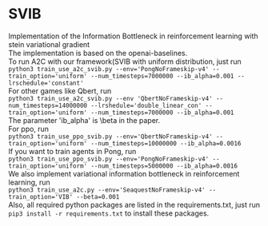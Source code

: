 # SVIB
Implementation of the Information Bottleneck in reinforcement learning with stein variational gradient<br>
The implementation is based on the openai-baselines.<br>
To run A2C with our framework(SVIB with uniform distribution, just run<br>
`python3 train_use_a2c_svib.py --env='PongNoFrameskip-v4' --train_option='uniform' --num_timesteps=7000000 --ib_alpha=0.001 --lrschedule='constant'`<br>
For other games like Qbert, run<br>
`python3 train_use_a2c_svib.py --env 'QbertNoFrameskip-v4' --num_timesteps=14000000 --lrshedule='double_linear_con' --train_option='uniform' --num_timesteps=7000000 --ib_alpha=0.001`<br>
The parameter 'ib_alpha' is \beta in the paper.<br>
For ppo, run<br>
`python3 train_use_ppo_svib.py --env='QbertNoFrameskip-v4' --train_option='uniform' --num_timesteps=10000000 --ib_alpha=0.0016`<br>
If you want to train agents in Pong, run<br>
`python3 train_use_ppo_svib.py --env='PongNoFrameskip-v4' --train_option='uniform' --num_timesteps=5000000 --ib_alpha=0.0016`<br>
We also implement variational information bottleneck in reinforcement learning, run<br>
`python3 train_use_a2c.py --env='SeaquestNoFrameskip-v4' --train_option='VIB' --beta=0.001`<br>
Also, all required python packages are listed in the requirements.txt, just run<br>
`pip3 install -r requirements.txt` to install these packages.
